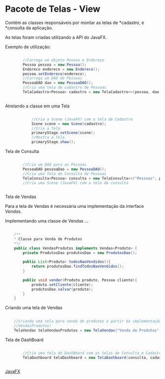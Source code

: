 # Pacote de Telas - View #
Contém as classes responsáveis por montar as telas de *cadastro, e *consulta da aplicação.

As telas foram criadas utilizando a API do JavaFX.

Exemplo de utilização:

```java

		//Carrega um objeto Pessoa e Endereço
		Pessoa pessoa = new Pessoa();
		Endereco endereco = new Endereco();
		pessoa.setEndereco(endereco);
		//Carrega um DAO de Pessoas
		PessoaDAO dao = new PessoaDAO();
		//Cria uma tela de cadastro de Pessoas
		TelaCadastro<Pessoa> cadastro = new TelaCadastro<>(pessoa, dao, endereco);
		
```

Atrelando a classe em uma Tela

```java

			//Cria a Scene (JavaFX) com a tela de Cadastro
			Scene scene = new Scene(cadastro);
			//Cria a Tela
			primaryStage.setScene(scene);
			//Mostra a Tela
			primaryStage.show();

```

Tela de Consulta

```java

		//Cria um DAO para as Pessoas
		PessoaDAO pessoaDao = new PessoaDAO();
		//Cria uma Tela de Consulta de Pessoas
		TelaConsulta<Pessoa> consulta = new TelaConsulta<>("Pessoas", pessoaDao);
		//Cria uma Scene (JavaFX) com a tela de consulta
		
```

Tela de Vendas

Para a tela de Vendas é necessária uma implementação da interface *Vendas*.

Implementando uma classe de Vendas ...

```java
	
	/**
	* Classe para Venda de Produtos
	**/
	public class VendasProdutos implements Vendas<Produto> {
		private ProdutosDao produtosDao = new ProdutosDao();
		
		public List<Produto> todosNaoVendidos(){
			return produtosDao.findTodosNaoVendidos();
		}
		
		public void vender(Produto produto, Pessoa cliente){
			produto.setCliente(cliente);
			produtosDao.salvar(produto);
		}
	}

```

Criando uma tela de Vendas

```java
	
	//Criando uma tela para venda de produtos a partir da implementação de
	//VendasProdutos!
	TelaVendas telaVendasProdutos = new TelaVendas("Venda de Produtos", new VendasProdutos());

```

Tela de DashBoard

```java

		//Cria uma tela de DashBoard com as telas de Consulta e Cadastro de Pessoas
		TelaDashboard telaDashboard = new TelaDashboard(consulta, cadastro, telaVendasProdutos);
		
```

[JavaFX](https://docs.oracle.com/javafx/2/get_started/hello_world.htm)

